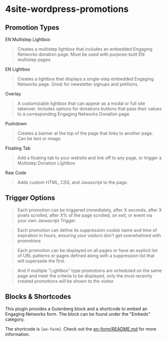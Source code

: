 # 4site-wordpress-promotions

## Promotion Types

EN Multistep Lightbox

> Creates a multistep lightbox that includes an embedded Engaging Networks donation page. Must be used with purpose-built EN multistep pages.

EN Lightbox

> Creates a lightbox that displays a single-step embedded Engaging Networks page. Great for newsletter signups and petitions.

Overlay

> A customizable lightbox that can appear as a modal or full site takeover. Includes options for donations buttons that pass their values to a corresponding Engaging Networks Donation page.
 
Pushdown

> Creates a banner at the top of the page that links to another page. Can be text or image.

Floating Tab

> Add a floating tab to your website and link off to any page, or trigger a Multistep Donation Lightbox

Raw Code

> Adds custom HTML, CSS, and Javascript to the page.

## Trigger Options

> Each promotion can be triggered immediately, after X seconds, after X pixels scrolled, after X% of the page scrolled, on exit, or event via your own Javascript Trigger.

> Each promotion can define its suppression cookie name and time of expiration in hours, ensuring your visitors don't get overwhelmed with promotions

> Each promotion can be displayed on all pages or have an explicit list of URL patterns or pages defined along with a suppression list that will supersede the first.

> And if multiple "Lightbox" type promotions are scheduled on the same page and meet the criteria to be displayed, only the most recently created promotions will be shown to the visitor.

## Blocks & Shortcodes

This plugin provides a Gutenberg block and a shortcode to embed an Engaging Networks form. The block can be found under the "Embeds" category.

The shortcode is `[en-form]`. Check out the [en-form/README.md](en-form/README.md) for more information.
